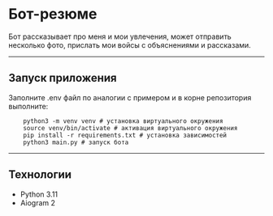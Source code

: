 # Бот-резюме
Бот рассказывает про меня и мои увлечения, может отправить несколько
фото, прислать мои войсы с объяснениями и рассказами.

---
## Запуск приложения
Заполните .env файл по аналогии с примером и
в корне репозитория выполните:
```
    python3 -m venv venv # установка виртуального окружения
    source venv/bin/activate # активация виртуального окружения
    pip install -r requirements.txt # установка зависимостей
    python3 main.py # запуск бота
```
---

## Технологии

- Python 3.11
- Aiogram 2
